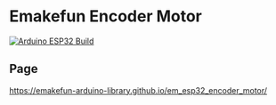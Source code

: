 # Emakefun Encoder Motor

[![Arduino ESP32 Build](https://github.com/emakefun-arduino-library/em_esp32_encoder_motor/actions/workflows/arduino_esp32_build.yml/badge.svg)](https://github.com/emakefun-arduino-library/em_esp32_encoder_motor/actions/workflows/arduino_esp32_build.yml)

## Page

<https://emakefun-arduino-library.github.io/em_esp32_encoder_motor/>
